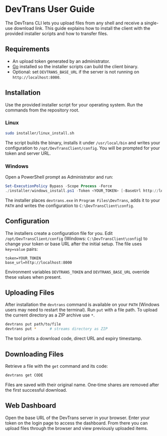 # DevTrans User Guide

The DevTrans CLI lets you upload files from any shell and receive a single-use
download link. This guide explains how to install the client with the provided
installer scripts and how to transfer files.

## Requirements

- An upload token generated by an administrator.
- [Go](https://go.dev/dl/) installed so the installer scripts can build the
  client binary.
- Optional: set `DEVTRANS_BASE_URL` if the server is not running on
  `http://localhost:8000`.

## Installation

Use the provided installer script for your operating system. Run the commands
from the repository root.

### Linux

```bash
sudo installer/linux_install.sh
```

The script builds the binary, installs it under `/usr/local/bin` and writes your
configuration to `/opt/DevTransClient/config`. You will be prompted for your
token and server URL.

### Windows

Open a PowerShell prompt as Administrator and run:

```powershell
Set-ExecutionPolicy Bypass -Scope Process -Force
./installer/windows_install.ps1 -Token <YOUR_TOKEN> [-BaseUrl http://localhost:8000]
```

The installer places `devtrans.exe` in `Program Files\DevTrans`, adds it to your
`PATH` and writes the configuration to `C:\DevTransClient\config`.

## Configuration

The installers create a configuration file for you. Edit `/opt/DevTransClient/config`
(Windows: `C:\DevTransClient\config`) to change your token or base URL after the
initial setup. The file uses `key=value` pairs:

```
token=YOUR_TOKEN
base_url=http://localhost:8000
```

Environment variables `DEVTRANS_TOKEN` and `DEVTRANS_BASE_URL` override these
values when present.

## Uploading Files

After installation the `devtrans` command is available on your `PATH` (Windows
users may need to restart the terminal). Run `put` with a file path. To upload
the current directory as a ZIP archive use `*`.

```bash
devtrans put path/to/file
devtrans put *      # streams directory as ZIP
```

The tool prints a download code, direct URL and expiry timestamp.

## Downloading Files

Retrieve a file with the `get` command and its code:

```bash
devtrans get CODE
```

Files are saved with their original name. One‑time shares are removed after the first successful download.

## Web Dashboard

Open the base URL of the DevTrans server in your browser. Enter your token on
the login page to access the dashboard. From there you can upload files through
the browser and view previously uploaded items.
